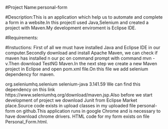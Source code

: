 #Project Name:personal-form

#Description:This is an application which help us to automate and complete a form in a website.In this projectI used Java,Selenium and
created a project with Maven.My development enviroment is Eclipse IDE.

#Requirements:


#Instuctions:
First of all we must have installed Java and Eclipse IDE in our computer.Secondly download and install Apache Maven,
we can check if maven has installed n our pc on command prompt with command mvn -v.Then  download TestNG Maven.In the next
step we create a new Maven project in Eclipse and open pom.xml file.On this file we add selenium dependency for maven.

<dependency>
			<groupId>org.seleniumhq.selenium</groupId>
			<artifactId>selenium-java</artifactId>
			<version>3.141.59</version>
		</dependency>
 We can find this dependency on this link  https://www.seleniumhq.org/download/maven.jsp.Also before we start development 
 of project we download Junit from Eclipse Market place.Source code exists in upload classes in my uploaded file 
 personal-form on github.This application runs in google Chrome and is necessary to have download chrome drivers.
 HTML code for my form exists on file Personal_Form.html.
 
    
